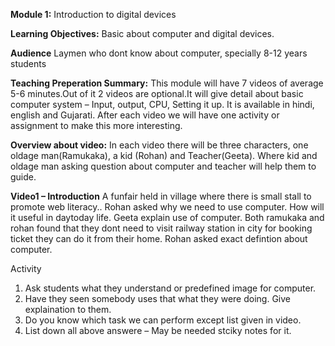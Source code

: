 **Module 1:** Introduction to digital devices

**Learning Objectives:** Basic about computer and digital devices.

**Audience**  Laymen who dont know about computer, specially 8-12 years students

**Teaching Preperation Summary:** This module will have 7 videos of average 5-6  minutes.Out of it 2 videos are optional.It will give detail about basic computer system – Input, output, CPU, Setting it up. It is available in hindi, english and Gujarati. After each video we will have one activity or assignment to make this more interesting. 

**Overview about video:** In each video there will be three characters, one oldage man(Ramukaka), a kid (Rohan) and Teacher(Geeta). Where kid and oldage man asking question about computer and teacher will help them to guide.

**Video1 – Introduction**
      A funfair held in village where there is small stall to promote web literacy.. Rohan asked why we need to use computer.  How will it useful in daytoday life. Geeta explain use of computer. Both ramukaka and rohan found that they dont need to visit railway station in city  for booking ticket they can do it from their home. Rohan asked exact defintion about computer.

Activity
1. Ask students what they understand or predefined image for computer.
2. Have they seen somebody uses that  what they were doing. Give explaination to them.
3. Do you know which task we can perform except list given in video.
4. List down all above answere – May be needed stciky notes for it.

